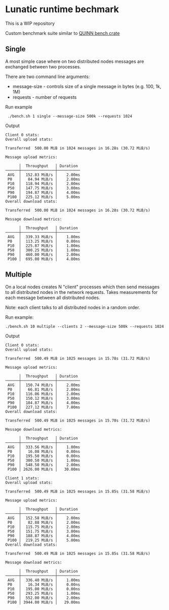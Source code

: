 # Lunatic runtime bechmark

This is a WIP repository

Custom benchmark suite similar to [QUINN bench crate](https://github.com/quinn-rs/quinn)

## Single

A most simple case where on two distributed nodes messages are exchanged between two processes.

There are two command line arguments:

- message-size - controls size of a single message in bytes (e.g. 100, 1k, 1M)
- requests - number of requests

Run example

```
 ./bench.sh 1 single --message-size 500k --requests 1024
```

Output

```
Client 0 stats:
Overall upload stats:

Transferred  500.00 MiB in 1024 messages in 16.28s (30.72 MiB/s)

Message upload metrics:

      │  Throughput   │ Duration
──────┼───────────────┼──────────
 AVG  │  152.83 MiB/s │    2.00ms
 P0   │   84.94 MiB/s │    2.00ms
 P10  │  118.94 MiB/s │    2.00ms
 P50  │  147.75 MiB/s │    3.00ms
 P90  │  194.87 MiB/s │    4.00ms
 P100 │  225.12 MiB/s │    5.00ms
Overall download stats:

Transferred  500.00 MiB in 1024 messages in 16.28s (30.72 MiB/s)

Message download metrics:

      │  Throughput   │ Duration
──────┼───────────────┼──────────
 AVG  │  339.33 MiB/s │    1.00ms
 P0   │  113.25 MiB/s │    0.00ns
 P10  │  225.87 MiB/s │    1.00ms
 P50  │  300.25 MiB/s │    1.00ms
 P90  │  460.00 MiB/s │    2.00ms
 P100 │  695.00 MiB/s │    4.00ms
```

## Multiple

On a local nodes creates N "client" processes which then send messages to all distributed nodes in the network requests. Takes measurements for each message between all distributed nodes.

Note: each client talks to all distributed nodes in a random order.

Run example:

```
./bench.sh 10 multiple --clients 2 --message-size 500k --requests 1024
```

Output

```
Client 0 stats:
Overall upload stats:

Transferred  500.49 MiB in 1025 messages in 15.78s (31.72 MiB/s)

Message upload metrics:

      │  Throughput   │ Duration
──────┼───────────────┼──────────
 AVG  │  150.74 MiB/s │    2.00ms
 P0   │   66.81 MiB/s │    2.00ms
 P10  │  116.06 MiB/s │    2.00ms
 P50  │  150.12 MiB/s │    3.00ms
 P90  │  184.87 MiB/s │    4.00ms
 P100 │  227.12 MiB/s │    7.00ms
Overall download stats:

Transferred  500.49 MiB in 1025 messages in 15.78s (31.72 MiB/s)

Message download metrics:

      │  Throughput   │ Duration
──────┼───────────────┼──────────
 AVG  │  333.56 MiB/s │    1.00ms
 P0   │   16.08 MiB/s │    0.00ns
 P10  │  195.50 MiB/s │    0.00ns
 P50  │  300.50 MiB/s │    1.00ms
 P90  │  548.50 MiB/s │    2.00ms
 P100 │ 2626.00 MiB/s │   30.00ms

Client 1 stats:
Overall upload stats:

Transferred  500.49 MiB in 1025 messages in 15.85s (31.58 MiB/s)

Message upload metrics:

      │  Throughput   │ Duration
──────┼───────────────┼──────────
 AVG  │  152.58 MiB/s │    2.00ms
 P0   │   82.88 MiB/s │    2.00ms
 P10  │  115.75 MiB/s │    2.00ms
 P50  │  151.75 MiB/s │    3.00ms
 P90  │  188.87 MiB/s │    4.00ms
 P100 │  219.25 MiB/s │    5.00ms
Overall download stats:

Transferred  500.49 MiB in 1025 messages in 15.85s (31.58 MiB/s)

Message download metrics:

      │  Throughput   │ Duration
──────┼───────────────┼──────────
 AVG  │  336.40 MiB/s │    1.00ms
 P0   │   16.34 MiB/s │    0.00ns
 P10  │  195.00 MiB/s │    0.00ns
 P50  │  293.25 MiB/s │    1.00ms
 P90  │  552.00 MiB/s │    2.00ms
 P100 │ 3944.00 MiB/s │   29.00ms
```
